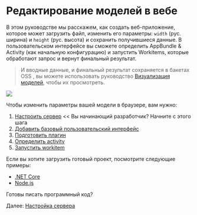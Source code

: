 # Редактирование моделей в вебе

В этом руководстве мы расскажем, как создать веб-приложение, которое может загрузить файл, изменить его параметры: `width` (рус. ширина) и `height` (рус. высота) и сохранить получившиеся данные. В пользовательском интерфейсе вы сможете определить  AppBundle & Activity (как начальную конфигурацию) и запустить Workitems, которые обработают запрос и вернут финальный результат. 

> И вводные данные, и финальный результат сохраняется в бакетах OSS , вы можете использовать руководство [Визуализация моделей](tutorials/viewmodels), чтобы их просмотреть. 

![](_media/tutorials/run_sample_modifymodels.gif)

Чтобы изменить параметры вашей модели в браузере, вам нужно:

1. [Настроить сервер](environment/setup/2legged_da) << Вы начинающий разработчик? Начните с этого шага
2. [Добавить базовый пользовательский интерфейс](designautomation/html/)
3. [Подготовить плагин](designautomation/appbundle/)
4. [Определить activity](designautomation/activity/)
5. [Запустить workitem](designautomation/workitem/)

Если вы хотите загрузить готовый проект, посмотрите следующие примеры:

- [.NET Core](https://github.com/Autodesk-Forge/learn.forge.designautomation)
- [Node.js](https://github.com/Autodesk-Forge/learn.forge.designautomation/tree/nodejs)

Готовы писать программный код?

Далее: [Настройка сервера](environment/setup/2legged_da)
